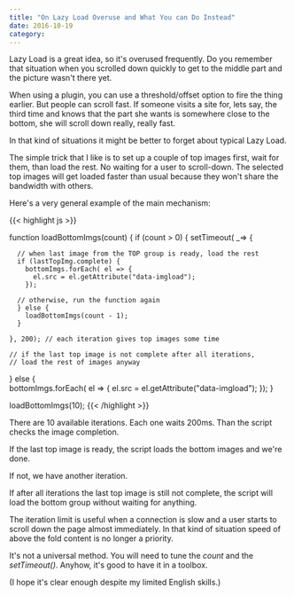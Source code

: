 ```yaml
---
title: "On Lazy Load Overuse and What You can Do Instead"
date: 2016-10-19
category: 
---
```


Lazy Load is a great idea, so it's overused frequently.
Do you remember that situation when you scrolled down
quickly to get to the middle part and the picture wasn't there yet.

When using a plugin, you can use a threshold/offset option to fire the thing earlier.
But people can scroll fast. 
If someone visits a site for, lets say,
the third time and knows that the part she wants is somewhere close to the bottom,
she will scroll down really, really fast.

<!--more-->

In that kind of situations it might be better to forget about typical Lazy Load.

The simple trick that I like is to set up a couple of top images first,
wait for them,
than load the rest.
No waiting for a user to scroll-down.
The selected top images will get loaded faster than usual because they won't share the bandwidth with others.

Here's a very general example of the main mechanism:

{{< highlight js >}}

function loadBottomImgs(count) {
  if (count > 0) {
    setTimeout( _=> {

      // when last image from the TOP group is ready, load the rest
      if (lastTopImg.complete) {
        bottomImgs.forEach( el => {
          el.src = el.getAttribute("data-imgload");
        });
      
      // otherwise, run the function again
      } else {
        loadBottomImgs(count - 1); 
      } 

    }, 200); // each iteration gives top images some time

    // if the last top image is not complete after all iterations,
    // load the rest of images anyway
  } else {        
    bottomImgs.forEach( el => {
      el.src = el.getAttribute("data-imgload");
    });
  }

  loadBottomImgs(10);
{{< /highlight >}}

There are 10 available iterations.
Each one waits 200ms. 
Than the script checks the image completion.

If the last top image is ready, the script loads the bottom images and we're done. 

If not, we have another iteration.

If after all iterations the last top image is still not complete,
the script will load the bottom group without waiting for anything. 

The iteration limit is useful when a connection is slow and a user starts to scroll down the page almost immediately.
In that kind of situation speed of above the fold content is no longer a priority.

It's not a universal method.
You will need to tune the *count* and the *setTimeout()*.
Anyhow, it's good to have it in a toolbox.

(I hope it's clear enough despite my limited English skills.)